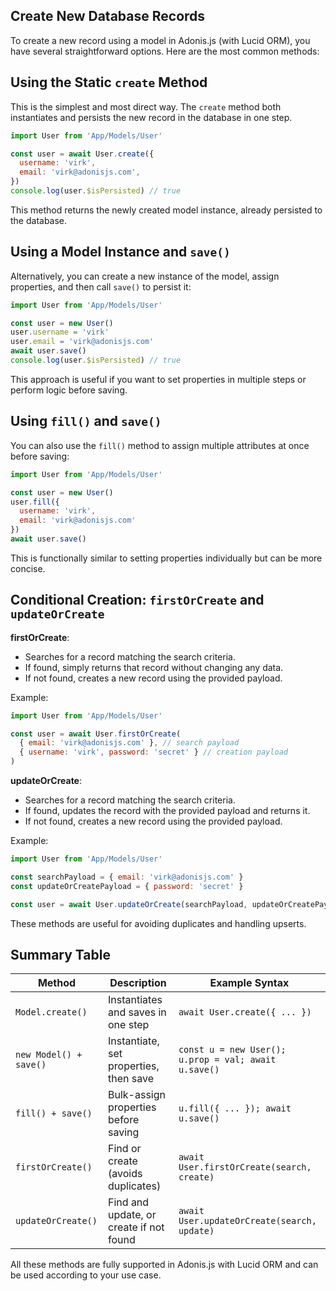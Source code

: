 ## Create New Database Records

To create a new record using a model in Adonis.js (with Lucid ORM), you have several straightforward options. Here are the most common methods:

## Using the Static `create` Method

This is the simplest and most direct way. The `create` method both instantiates and persists the new record in the database in one step.

```javascript
import User from 'App/Models/User'

const user = await User.create({
  username: 'virk',
  email: 'virk@adonisjs.com',
})
console.log(user.$isPersisted) // true
```
This method returns the newly created model instance, already persisted to the database.

## Using a Model Instance and `save()`

Alternatively, you can create a new instance of the model, assign properties, and then call `save()` to persist it:

```javascript
import User from 'App/Models/User'

const user = new User()
user.username = 'virk'
user.email = 'virk@adonisjs.com'
await user.save()
console.log(user.$isPersisted) // true
```
This approach is useful if you want to set properties in multiple steps or perform logic before saving.

## Using `fill()` and `save()`

You can also use the `fill()` method to assign multiple attributes at once before saving:

```javascript
import User from 'App/Models/User'

const user = new User()
user.fill({
  username: 'virk',
  email: 'virk@adonisjs.com'
})
await user.save()
```
This is functionally similar to setting properties individually but can be more concise.

## Conditional Creation: `firstOrCreate` and `updateOrCreate`

**firstOrCreate**:
- Searches for a record matching the search criteria.
- If found, simply returns that record without changing any data.
- If not found, creates a new record using the provided payload.

Example:

```javascript
import User from 'App/Models/User'

const user = await User.firstOrCreate(
  { email: 'virk@adonisjs.com' }, // search payload
  { username: 'virk', password: 'secret' } // creation payload
)
```

**updateOrCreate**:
- Searches for a record matching the search criteria.
- If found, updates the record with the provided payload and returns it.
- If not found, creates a new record using the provided payload.

Example:

```javascript
import User from 'App/Models/User'

const searchPayload = { email: 'virk@adonisjs.com' }
const updateOrCreatePayload = { password: 'secret' }

const user = await User.updateOrCreate(searchPayload, updateOrCreatePayload)
```

These methods are useful for avoiding duplicates and handling upserts.

## Summary Table

| Method                | Description                                       | Example Syntax                                     |
|-----------------------|---------------------------------------------------|----------------------------------------------------|
| `Model.create()`      | Instantiates and saves in one step                | `await User.create({ ... })`                       |
| `new Model() + save()`| Instantiate, set properties, then save            | `const u = new User(); u.prop = val; await u.save()`|
| `fill() + save()`     | Bulk-assign properties before saving              | `u.fill({ ... }); await u.save()`                  |
| `firstOrCreate()`     | Find or create (avoids duplicates)                | `await User.firstOrCreate(search, create)`         |
| `updateOrCreate()`    | Find and update, or create if not found           | `await User.updateOrCreate(search, update)`        |

All these methods are fully supported in Adonis.js with Lucid ORM and can be used according to your use case.